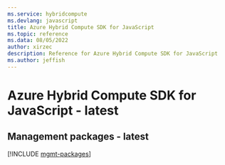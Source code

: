 ```yaml
---
ms.service: hybridcompute
ms.devlang: javascript
title: Azure Hybrid Compute SDK for JavaScript
ms.topic: reference
ms.data: 08/05/2022
author: xirzec
description: Reference for Azure Hybrid Compute SDK for JavaScript
ms.author: jeffish
---
```

# Azure Hybrid Compute SDK for JavaScript - latest

## Management packages - latest
[!INCLUDE [mgmt-packages](hybrid-compute-mgmt-index.md)]